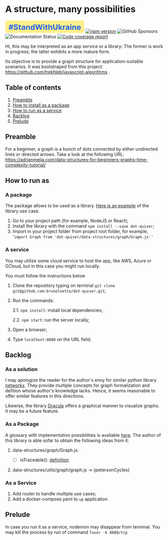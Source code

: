 # A structure, many possibilities

[![StandWithUkraine](https://raw.githubusercontent.com/vshymanskyy/StandWithUkraine/main/badges/StandWithUkraine.svg)](https://github.com/vshymanskyy/StandWithUkraine/blob/main/docs/README.md)
[![npm version](https://img.shields.io/npm/v/dot-quiver)](https://www.npmjs.com/package/dot-quiver)
![GitHub Sponsors](https://img.shields.io/github/sponsors/dot-quiver)
![Documentation Status](https://img.shields.io/npm/l/dot-quiver)
[![Code coverage report](https://codecov.io/gh/dot-quiver/dot-quiver-api/branch/main/graph/badge.svg?token=U6VOO56PDL)](https://app.codecov.io/gh/dot-quiver/dot-quiver-api)

Hi, this may be interpreted as an app service or a library: The former is work in progress; the latter exhibits a more mature form.

Its objective is to provide a graph structure for application-suitable scenarios. It was bootstraped from this project: https://github.com/trekhleb/javascript-algorithms .

## Table of contents

1. [Preamble](#preamble)
2. [How to install as a package](#how-to-install-as-a-package)
3. [How to run as a service](#how-to-run-as-a-service)
4. [Backlog](#backlog)
5. [Prelude](#prelude)

## Preamble

For a beginner, a graph is a bunch of dots connected by either undirected lines or directed arrows. Take a look at the following URL: https://adrianmejia.com/data-structures-for-beginners-graphs-time-complexity-tutorial/

## How to run as 

### A package

The package allows to be used as a library. [Here is an example](https://github.com/brunolnetto/node-link-use-case) of the library use case.

1) Go to your project path (for example, NodeJS or React);
2) Install the library with the command ```npm install --save dot-quiver```;
3) Import in your project folder from project root folder, for example, '```import Graph from 'dot-quiver/data-structures/graph/Graph.js''```

### A service

You may utilize some cloud service to host the app, like AWS, Azure or GCloud, but in this case you might run locally.

You must follow the instructions below

1) Clone the repository typing on terminal `git clone git@github.com:brunolnetto/dot-quiver.git`;
2) Run the commands:
    
    2.1. `npm install`: install local dependencies;
    
    2.2. `npm start`: run the server locally;

3) Open a browser;
4) Type `localhost:8080` on the URL field;

## Backlog

### As a solution

I may apologize the reader for the author's envy for similar python library [networkx](https://networkx.org/documentation/stable/reference/classes/index.html). They provide multiple concepts for graph formalization and defition whose author's knowledge lacks. Hence, it seems reasonable to offer similar features in this directions.

Likewise, the library [Dracula](https://www.graphdracula.net/) offers a graphical manner to visualize graphs. It may be a future feature.

### As a Package

A glossary with implementation possibilities is available [here](https://en.wikipedia.org/wiki/Glossary_of_graph_theory). The author of this library is able sofar to obtain the following ideas from it:

1. data-structures/graph/Graph.js:

    - [ ] isTraceable(): [definition](https://mathworld.wolfram.com/TraceableGraph.html)

4. data-structures/utils/graph/graph.js -> {petersonCycles}

### As a Service

1. Add router to handle multiple use cases;
2. Add a docker-compose.yaml to ```up``` application

## Prelude

In case you run it as a service, nodemon may disappear from terminal. You may kill the process by run of command ```fuser -k 8080/tcp``` 

